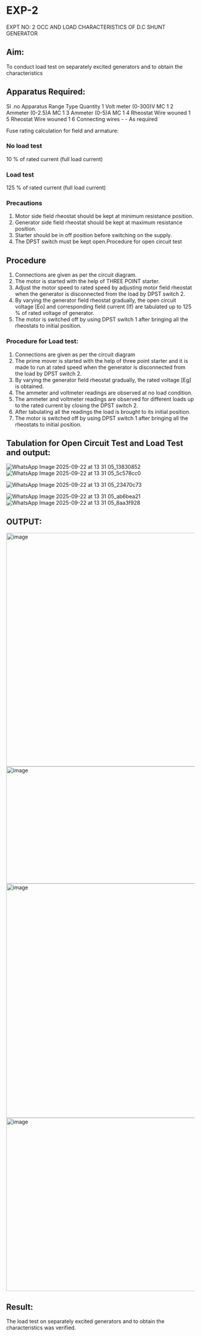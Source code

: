 # EXP-2
EXPT NO: 2 OCC AND LOAD CHARACTERISTICS OF D.C SHUNT GENERATOR

## Aim:
To conduct load test on separately excited generators and to obtain the characteristics

## Apparatus Required:

Sl .no	Apparatus	Range	Type	Quantity
1	Volt meter	(0-300)V	MC	1
2	Ammeter	(0-2.5)A	MC	1
3	Ammeter	(0-5)A	MC	1
4	Rheostat		Wire wouned	1
5	Rheostat		Wire wouned	1
6	Connecting wires	-	-	As required

Fuse rating calculation for field and armature:

### No load test

10 % of rated current (full load current)

### Load test

125 % of rated current (full load current)

### Precautions

1.   Motor side field rheostat should be kept at minimum resistance position.
2.   Generator side field rheostat should be kept at maximum resistance position.
3.   Starter should be in off position before switching on the supply.
4.   The DPST switch must be kept open.Procedure for open circuit test
   
## Procedure
1.   Connections are given as per the circuit diagram.
2.   The motor is started with the help of THREE POINT starter.
3.   Adjust the motor speed to rated speed by adjusting motor field rheostat when the generator is disconnected from the load by DPST switch 2.
4.   By  varying  the  generator  field  rheostat  gradually,  the  open  circuit  voltage  [Eo]  and corresponding field current (If) are tabulated up to 125 % of rated voltage of generator.
5.   The motor is switched off by using DPST switch 1 after bringing all the rheostats to initial position.

### Procedure for Load test:

1.   Connections are given as per the circuit diagram
2.   The prime mover is started with the help of three point starter and it is made to run at rated speed when the generator is disconnected from the load by DPST switch 2.
3.   By varying the generator field rheostat gradually, the rated voltage [Eg] is obtained.
4.   The ammeter and voltmeter readings are observed at no load condition.
5.   The ammeter and voltmeter readings are observed for different loads up to the rated current by closing the DPST switch 2.
6.   After tabulating all the readings the load is brought to its initial position.
7.   The motor is switched off by using DPST switch 1 after bringing all the rheostats to initial position.

## Tabulation for Open Circuit Test and  Load Test and output:

![WhatsApp Image 2025-09-22 at 13 31 05_13830852](https://github.com/user-attachments/assets/28543741-9378-4282-b639-afc582d39269)
![WhatsApp Image 2025-09-22 at 13 31 05_5c578cc0](https://github.com/user-attachments/assets/910643ec-299c-4c5e-b972-179a9a2184dc)

![WhatsApp Image 2025-09-22 at 13 31 05_23470c73](https://github.com/user-attachments/assets/438dd659-eb71-4b13-835a-875502a8fe13)

![WhatsApp Image 2025-09-22 at 13 31 05_ab6bea21](https://github.com/user-attachments/assets/b31be13c-b82a-4947-94e6-e753f0d11c86)
![WhatsApp Image 2025-09-22 at 13 31 05_8aa3f928](https://github.com/user-attachments/assets/e0dd17b1-e33f-4657-a125-ba4a483defd5)

## OUTPUT:
<img width="1075" height="624" alt="image" src="https://github.com/user-attachments/assets/b0346d73-44a3-4dba-9b1f-d70301cac158" />
<img width="1067" height="313" alt="image" src="https://github.com/user-attachments/assets/96395d38-dc08-48f3-b571-a34078c545bc" />


<img width="1370" height="626" alt="image" src="https://github.com/user-attachments/assets/4395226d-7c9d-434a-9352-8df720a22892" />
<img width="1373" height="463" alt="image" src="https://github.com/user-attachments/assets/40dd5e1a-f4f8-4517-9fd3-01d59f710850" />


 
## Result:
The load test on separately excited generators and to obtain the characteristics was verified.
